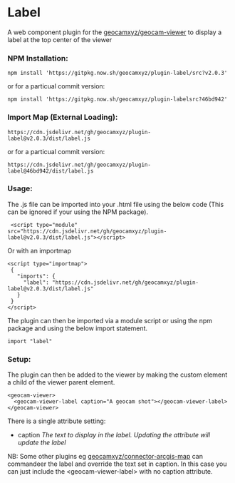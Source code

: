# Label
A web component plugin for the [geocamxyz/geocam-viewer](https://github.com/geocamxyz/geocam-viewer) to display a label at the top center of the viewer
### NPM Installation:
```
npm install 'https://gitpkg.now.sh/geocamxyz/plugin-label/src?v2.0.3'
```
or for a particual commit version:
```
npm install 'https://gitpkg.now.sh/geocamxyz/plugin-labelsrc?46bd942'
```
### Import Map (External Loading):
```
https://cdn.jsdelivr.net/gh/geocamxyz/plugin-label@v2.0.3/dist/label.js
```
or for a particual commit version:
```
https://cdn.jsdelivr.net/gh/geocamxyz/plugin-label@46bd942/dist/label.js
```
### Usage:
The .js file can be imported into your .html file using the below code (This can be ignored if your using the NPM package).
```
 <script type="module" src="https://cdn.jsdelivr.net/gh/geocamxyz/plugin-label@v2.0.3/dist/label.js"></script>
 ```

 Or with an importmap
 ```
<script type="importmap">
  {
    "imports": {
      "label": "https://cdn.jsdelivr.net/gh/geocamxyz/plugin-label@v2.0.3/dist/label.js"
    }
  }
</script>
```
The plugin can then be imported via a module script or using the npm package and using the below import statement.
```
import "label"
```
### Setup:
The plugin can then be added to the viewer by making the custom element a child of the viewer parent element.  
```
<geocam-viewer>
  <geocam-viewer-label caption="A geocam shot"></geocam-viewer-label>
</geocam-viewer>
```

There is a single attribute setting:
- caption *The text to display in the label.  Updating the attribute will update the label*

NB: Some other plugins eg [geocamxyz/connector-arcgis-map](https://github.com/geocamxyz/connector-arcgis-map) can commandeer the label and override the text set in caption.  In this case you can just include the &lt;geocam-viewer-label> with no caption attribute.
